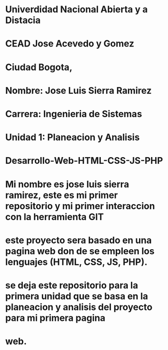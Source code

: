 # Univerdidad Nacional Abierta y a Distacia
# CEAD Jose Acevedo y Gomez
# Ciudad Bogota,
# Nombre: Jose Luis Sierra Ramirez
# Carrera: Ingenieria de Sistemas
# Unidad 1: Planeacion y Analisis 
# Desarrollo-Web-HTML-CSS-JS-PHP
#
# Mi nombre es jose luis sierra ramirez, este es mi primer repositorio y mi primer interaccion con la herramienta GIT
# este proyecto sera basado en una pagina web don de se empleen los lenguajes (HTML, CSS, JS, PHP).
# se deja este repositorio para la primera unidad que se basa en la planeacion y analisis del proyecto para mi primera pagina 
# web.
